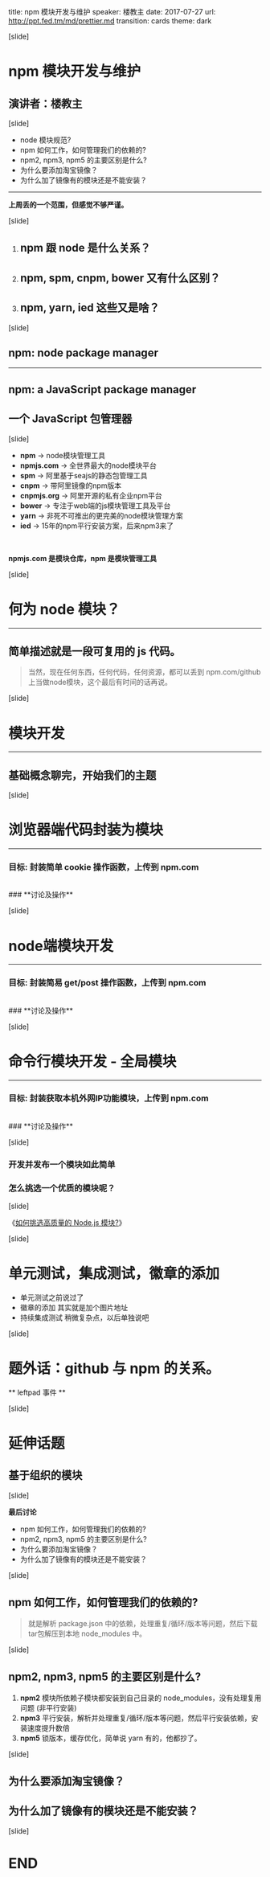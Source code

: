 title: npm 模块开发与维护
speaker: 楼教主
date: 2017-07-27
url: http://ppt.fed.tm/md/prettier.md
transition: cards
theme: dark

[slide]

# npm 模块开发与维护
## 演讲者：楼教主


[slide]

* node 模块规范?
* npm 如何工作，如何管理我们的依赖的?
* npm2, npm3, npm5 的主要区别是什么?
* 为什么要添加淘宝镜像？
* 为什么加了镜像有的模块还是不能安装？

----

**上周丢的一个范围，但感觉不够严谨。**



[slide]

1. ## npm 跟 node 是什么关系？
1. ## npm, spm, cnpm, bower 又有什么区别？
1. ## npm, yarn, ied 这些又是啥？


[slide]

## npm: node package manager
----

## npm: a JavaScript package manager
## 一个 JavaScript 包管理器


[slide]

+ **npm** -> node模块管理工具
+ **npmjs.com** -> 全世界最大的node模块平台
+ **spm** -> 阿里基于seajs的静态包管理工具
+ **cnpm** -> 带阿里镜像的npm版本
+ **cnpmjs.org** -> 阿里开源的私有企业npm平台
+ **bower** -> 专注于web端的js模块管理工具及平台
+ **yarn** -> 非死不可推出的更完美的node模块管理方案
+ **ied** -> 15年的npm平行安装方案，后来npm3来了

<br>

**npmjs.com 是模块仓库，npm 是模块管理工具**


[slide]

# 何为 node 模块？
----

## 简单描述就是一段可复用的 js 代码。

> 当然，现在任何东西，任何代码，任何资源，都可以丢到 npm.com/github 上当做node模块，这个最后有时间的话再说。


[slide]

# 模块开发
----

## 基础概念聊完，开始我们的主题


[slide] 

# 浏览器端代码封装为模块
----

### 目标: 封装简单 cookie 操作函数，上传到 npm.com

<br>
### **讨论及操作**

[slide] 

# node端模块开发
----

### 目标: 封装简易 get/post 操作函数，上传到 npm.com

<br>
### **讨论及操作**


[slide] 

# 命令行模块开发 - 全局模块
----

### 目标: 封装获取本机外网IP功能模块，上传到 npm.com

<br>
### **讨论及操作**


[slide]

### 开发并发布一个模块如此简单
### 怎么挑选一个优质的模块呢？


[slide]

《[如何挑选高质量的 Node.js 模块?](https://zhuanlan.zhihu.com/p/25686563)》


[slide]

# 单元测试，集成测试，徽章的添加

* 单元测试之前说过了
* 徽章的添加 其实就是加个图片地址
* 持续集成测试 稍微复杂点，以后单独说吧


[slide]

# 题外话：github 与 npm 的关系。

** leftpad 事件 **


[slide]

# 延伸话题

## 基于组织的模块


[slide]

**最后讨论**

* npm 如何工作，如何管理我们的依赖的?
* npm2, npm3, npm5 的主要区别是什么?
* 为什么要添加淘宝镜像？
* 为什么加了镜像有的模块还是不能安装？


[slide]

## npm 如何工作，如何管理我们的依赖的?

> 就是解析 package.json 中的依赖，处理重复/循环/版本等问题，然后下载tar包解压到本地 node_modules 中。


[slide]

## npm2, npm3, npm5 的主要区别是什么?

1. **npm2** 模块所依赖子模块都安装到自己目录的 node_modules，没有处理复用问题 (非平行安装)
1. **npm3** 平行安装，解析并处理重复/循环/版本等问题，然后平行安装依赖，安装速度提升数倍
1. **npm5** 锁版本，缓存优化，简单说 yarn 有的，他都抄了。


[slide]

## 为什么要添加淘宝镜像？
## 为什么加了镜像有的模块还是不能安装？


[slide]

# END
